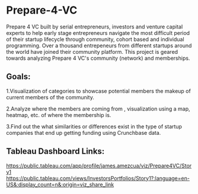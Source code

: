 # Prepare-4-VC
Prepare 4 VC built by serial entrepreneurs, investors and venture capital experts to help early stage entrepreneurs navigate the most difficult period of their startup lifecycle through community, cohort based and individual programming. Over a thousand entrepeneurs from different startups around the world have joined their community platform. This project is geared towards analyzing Prepare 4 VC's community (network) and memberships.

## Goals:

1.Visualization of categories to showcase potential members the makeup of current members of the community.

2.Analyze where the members are coming from , visualization using a map, heatmap, etc. of where the membership is.

3.Find out the what similarities or differences exist in the type of startup companies that end up getting funding using Crunchbase data.


## Tableau Dashboard Links:
https://public.tableau.com/app/profile/james.amezcua/viz/Prepare4VC/Story1
https://public.tableau.com/views/InvestorsPortfolios/Story1?:language=en-US&:display_count=n&:origin=viz_share_link
